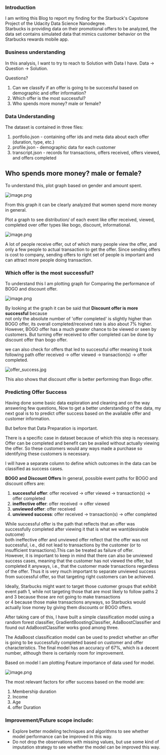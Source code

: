 ### Introduction
I am writing this Blog to report my finding for the Starbuck's Capstone Project of the Udacity Data Science Nanodegree.  
Starbucks is providing data on their promotional offers to be analyzed, the data set contains simulated data that mimics customer behavior on the Starbucks rewards mobile app.

### Business understanding
In this analysis, I want to try to reach to Solution with Data I have.
Data -> Question -> Solution.

Questions?
1. Can we classify if an offer is going to be successful based on demographic and offer information?
2. Which offer is the most successful?
3. Who spends more money? male or female?

### Data Understanding
The dataset is contained in three files:
1. portfolio.json - containing offer ids and meta data about each offer (duration, type, etc.)
2. profile.json - demographic data for each customer
3. transcript.json - records for transactions, offers received, offers viewed, and offers completed

## Who spends more money? male or female?
To understand this, plot graph based on gender and amount spent. 

![image.png](https://cdn.hashnode.com/res/hashnode/image/upload/v1617545932049/hWKOsmh5E.png)

From this graph it can be clearly analyzed that women spend more money in general.

Plot a graph to see distribution/ of each event like offer received, viewed, completed over offer types like bogo, discount, informational.

![image.png](https://cdn.hashnode.com/res/hashnode/image/upload/v1617546053178/JSCrLzOG2.png)

A lot of people receive offer, out of which many people view the offer, and only a few people to actual transaction to get the offer. Since sending offers is cost to company, sending offers to right set of people is important and can attract more people doing transaction.

### Which offer is the most successful?
To understand this I am plotting graph for Comparing the performance of BOGO and discount offer.

![image.png](https://cdn.hashnode.com/res/hashnode/image/upload/v1617546151625/yhj1e6BxZ.png)

By looking at the graph it can be said that **Discount offer is more successful** because  
not only the absolute number of 'offer completed' is slightly higher than BOGO offer, its overall completed/received rate is also about 7% higher. However, BOGO offer has a much greater chance to be viewed or seen by customers. But turning offer received to offer completed can be done by discount offer than bogo offer.

we can also check for offers that led to successful offer meaning it took following path
offer received → offer viewed → transaction(s) → offer completed.

![offer_success.jpg](https://cdn.hashnode.com/res/hashnode/image/upload/v1617546378993/G1peD03Aw.jpeg)

This also shows that discount offer is better performing than Bogo offer.

### Predicting Offer Success
Having done some basic data exploration and cleaning and on the way answering few questions, Now to get a better understanding of the data, my next goal is to to predict offer success based on the available offer and customer information.   

But before that Data Preparation is important.

There is a specific case in dataset because of which this step is necessary. 
Offer can be completed and benefit can be availed without actually viewing the offer. So these customers would any ways made a purchase so identifying these customers is necessary.

I will have a separate column to define which outcomes in the data can be classified as success cases.  

**BOGO and Discount Offers**
In general, possible event paths for BOGO and discount offers are:

1. **successful offer**: offer received → offer viewed → transaction(s) → offer completed
2. **ineffective offer**: offer received → offer viewed
3. **unviewed offer**: offer received
4. **unviewed success**: offer received → transaction(s) → offer completed

While successful offer is the path that reflects that an offer was successfully completed after viewing it that is what we want(desirable outcome)  
both ineffective offer and unviewed offer reflect that the offer was not successful, i.e., did not lead to transactions by the customer (or to insufficient transactions).This can be treated as failure of offer.  
However, it is important to keep in mind that there can also be unviewed success cases, meaning that the customer has not viewed the offer, but completed it anyways, i.e., that the customer made transactions regardless of the offer.
Thus it is very much important to separate unviewed success from successful offer, so that targeting right customers can be achieved.

Ideally, Starbucks might want to target those customer groups that exhibit event path 1, 
while not targeting those that are most likely to follow paths 2 and 3 because those are not going to make transactions  
or 4 because those make transactions anyways, so Starbucks would actually lose money by giving them discounts or BOGO offers.

After taking care of this, I have built a simple classification model using a random forest classifier, GradientBoostingClassifier, AdaBoostClassifier and found out AdaBoostClassifier works good among three.

The AdaBoost classification model can be used to predict whether an offer is going to be successfully completed based on customer and offer characteristics. The final model has an accuracy of 67%, which is a decent number, although there is certainly room for improvement.

Based on model I am plotting Feature importance of data used for model.

![image.png](https://cdn.hashnode.com/res/hashnode/image/upload/v1617546608455/cb19VHm16.png)

The most relevant factors for offer success based on the model are:
1. Membership duration
2. Income
3. Age
4. offer Duration


### Improvement/Future scope include:
- Explore better modeling techniques and algorithms to see whether model performance can be improved in this way.
- Do not drop the observations with missing values, but use some kind of imputation strategy to see whether the model can be improved this way.
